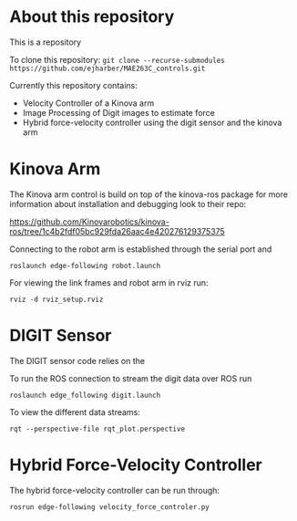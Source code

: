 # About this repository

This is a repository 

To clone this repository:
`git clone --recurse-submodules https://github.com/ejharber/MAE263C_controls.git`

Currently this repository contains:

* Velocity Controller of a Kinova arm
* Image Processing of Digit images to estimate force
* Hybrid force-velocity controller using the digit sensor and the kinova arm

# Kinova Arm

The Kinova arm control is build on top of the kinova-ros package for more information about installation and debugging look to their repo:

https://github.com/Kinovarobotics/kinova-ros/tree/1c4b2fdf05bc929fda26aac4e420276129375375

Connecting to the robot arm is established through the serial port and 

`roslaunch edge-following robot.launch`

For viewing the link frames and robot arm in rviz run:

`rviz -d rviz_setup.rviz `

# DIGIT Sensor 

The DIGIT sensor code relies on the 

To run the ROS connection to stream the digit data over ROS run

`roslaunch edge_following digit.launch`

To view the different data streams:

`rqt --perspective-file rqt_plot.perspective`

# Hybrid Force-Velocity Controller

The hybrid force-velocity controller can be run through:

`rosrun edge-following velocity_force_controler.py`
